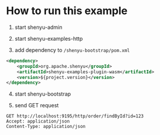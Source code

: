 # How to run this example

1. start shenyu-admin

2. start shenyu-examples-http

3. add dependency to `/shenyu-bootstrap/pom.xml`

```xml
<dependency>
    <groupId>org.apache.shenyu</groupId>
    <artifactId>shenyu-examples-plugin-wasm</artifactId>
    <version>${project.version}</version>
</dependency>
```

4. start shenyu-bootstrap

5. send GET request

```http request
GET http://localhost:9195/http/order/findById?id=123
Accept: application/json
Content-Type: application/json
```
